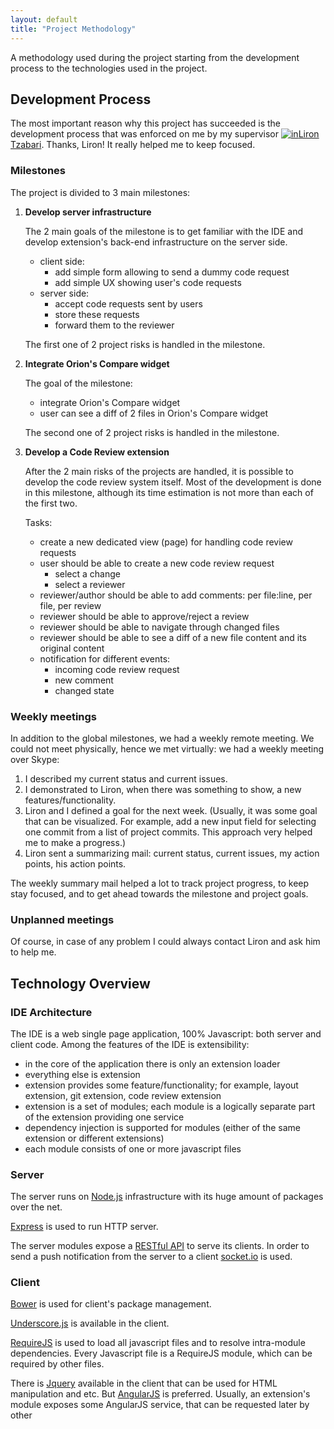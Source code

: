 ```yaml
---
layout: default
title: "Project Methodology"
---
```


A methodology used during the project starting from the development process to the technologies used in the project.

## Development Process

The most important reason why this project has succeeded is the development process that was enforced on me by my supervisor
[![in](https://raw.github.com/korya/hp-ide-code-review-extension/gh-pages/images/linkedin-logo-icon.png)Liron Tzabari](http://www.linkedin.com/pub/liron-tzabari/60/114/a59).
Thanks, Liron! It really helped me to keep focused.

### Milestones

The project is divided to 3 main milestones:

1. **Develop server infrastructure**

   The 2 main goals of the milestone is to get familiar with the IDE
   and develop extension's back-end infrastructure on the server side.
   
    * client side:
       - add simple form allowing to send a dummy code request
       - add simple UX showing user's code requests
    * server side:
       - accept code requests sent by users
       - store these requests
       - forward them to the reviewer

   The first one of 2 project risks is handled in the milestone.

2. **Integrate Orion's Compare widget**

   The goal of the milestone:
   - integrate Orion's Compare widget
   - user can see a diff of 2 files in Orion's Compare widget

   The second one of 2 project risks is handled in the milestone.

3. **Develop a Code Review extension**

   After the 2 main risks of the projects are handled, it is possible
   to develop the code review system itself. Most of the development
   is done in this milestone, although its time estimation is not more
   than each of the first two.
   
   Tasks:
    - create a new dedicated view (page) for handling code review requests 
    - user should be able to create a new code review request
       - select a change
       - select a reviewer
    - reviewer/author should be able to add comments: per file:line, per file, per review
    - reviewer should be able to approve/reject a review
    - reviewer should be able to navigate through changed files
    - reviewer should be able to see a diff of a new file content and its original content
    - notification for different events:
       - incoming code review request
       - new comment
       - changed state

### Weekly meetings

In addition to the global milestones, we had a weekly remote meeting.
We could not meet physically, hence we met virtually: we had a weekly meeting over Skype:

 1. I described my current status and current issues.
 2. I demonstrated to Liron, when there was something to show, a new features/functionality.
 3. Liron and I defined a goal for the next week.
   (Usually, it was some goal that can be visualized. For example, add a new input field for selecting one commit from a list of project commits. This approach very helped me to make a progress.)
 4. Liron sent a summarizing mail: current status, current issues, my action points, his action points.

The weekly summary mail helped a lot to track project progress, to keep stay focused, and to get ahead towards the milestone and project goals.

### Unplanned meetings

Of course, in case of any problem I could always contact Liron and ask him to help me.


## Technology Overview

### IDE Architecture

The IDE is a web single page application, 100% Javascript: both server and client code. Among the features of the IDE is extensibility:
 - in the core of the application there is only an extension loader
 - everything else is extension
 - extension provides some feature/functionality; for example, layout extension, git extension, code review extension
 - extension is a set of modules; each module is a logically separate part of the extension providing one service
 - dependency injection is supported for modules (either of the same extension or different extensions)
 - each module consists of one or more javascript files

### Server

The server runs on [Node.js](http://nodejs.org) infrastructure with its huge amount of packages over the net.

[Express](http://expressjs.com) is used to run HTTP server.

The server modules expose a [RESTful API](http://www.looah.com/source/view/2284) to serve its clients. In order to send a push notification from the server to a client [socket.io](http://socket.io) is used.

### Client

[Bower](https://github.com/bower/bower) is used for client's package management.

[Underscore.js](http://underscorejs.org) is available in the client.

[RequireJS](http://requirejs.org) is used to load all javascript files and to resolve intra-module dependencies. Every Javascript file is a RequireJS module, which can be required by other files.

There is [Jquery](http://jquery.com) available in the client that can be used for HTML manipulation and etc. But [AngularJS](http://angularjs.org) is preferred. Usually, an extension's module exposes some AngularJS service, that can be requested later by other 
